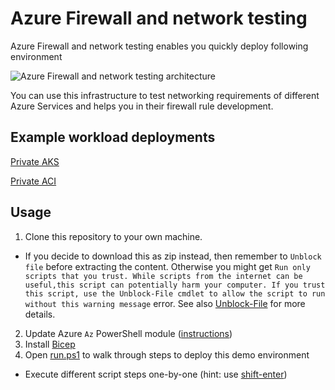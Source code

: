 # Azure Firewall and network testing

Azure Firewall and network testing enables you quickly deploy following environment

![Azure Firewall and network testing architecture](https://github.com/JanneMattila/azure-firewall-and-network-testing/assets/2357647/afc9c55e-2cfb-417d-ab1e-9576d4b9aaf0)

You can use this infrastructure to test networking requirements of different
Azure Services and helps you in their firewall rule development.

## Example workload deployments

[Private AKS](./workloads/private-aks)

[Private ACI](./workloads/private-aci)

## Usage

1. Clone this repository to your own machine.
  - If you decide to download this as zip instead, then remember to `Unblock file` before extracting the content. 
    Otherwise you might get `Run only scripts that you trust. While scripts from the internet can be useful,this script can potentially harm your computer. If you trust this script, use the Unblock-File cmdlet to allow the script to run without this warning message` error. See also [Unblock-File](https://docs.microsoft.com/en-us/powershell/module/microsoft.powershell.utility/unblock-file) for more details.
2. Update Azure `Az` PowerShell module ([instructions](https://docs.microsoft.com/en-us/powershell/azure/install-az-ps?view=azps-7.0.0))
3. Install [Bicep](https://docs.microsoft.com/en-us/azure/azure-resource-manager/bicep/install#azure-powershell)
4. Open [run.ps1](run.ps1) to walk through steps to deploy this demo environment
  - Execute different script steps one-by-one (hint: use [shift-enter](https://github.com/JanneMattila/some-questions-and-some-answers/blob/master/q%26a/vs_code.md#automation-tip-shift-enter))
